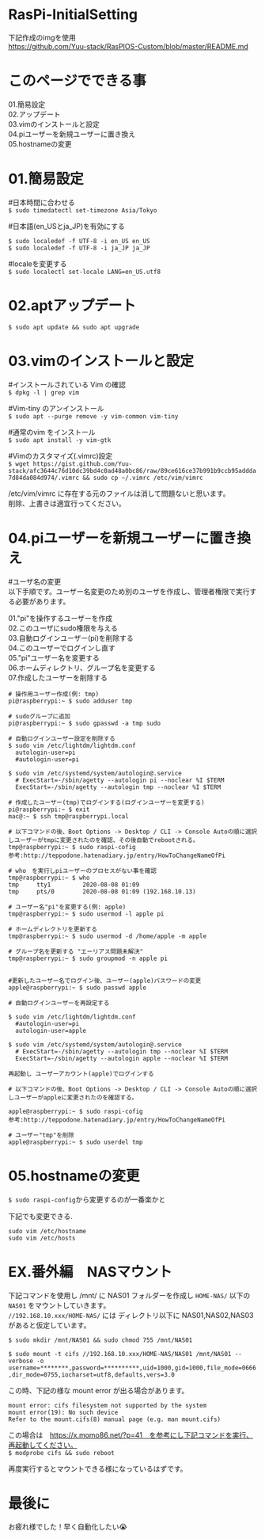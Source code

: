 # RasPi-InitialSetting

下記作成のimgを使用  
 https://github.com/Yuu-stack/RasPIOS-Custom/blob/master/README.md  
 
# このページでできる事  
01.簡易設定  
02.アップデート  
03.vimのインストールと設定  
04.piユーザーを新規ユーザーに置き換え  
05.hostnameの変更  

# 01.簡易設定  

#日本時間に合わせる  
`$ sudo timedatectl set-timezone Asia/Tokyo`

#日本語(en_USとja_JP)を有効にする  

    $ sudo localedef -f UTF-8 -i en_US en_US
    $ sudo localedef -f UTF-8 -i ja_JP ja_JP

#localeを変更する  
`$ sudo localectl set-locale LANG=en_US.utf8`

# 02.aptアップデート  

`$ sudo apt update && sudo apt upgrade`

# 03.vimのインストールと設定  

#インストールされている Vim の確認  
`$ dpkg -l | grep vim`

#Vim-tiny のアンインストール  
`$ sudo apt --purge remove -y vim-common vim-tiny`

#通常のvim をインストール  
`$ sudo apt install -y vim-gtk`

#Vimのカスタマイズ(.vimrc)設定  
`$ wget https://gist.github.com/Yuu-stack/afc3644c76d10dc39bd4c0ad48a0bc86/raw/89ce616ce37b991b9ccb95addda7d84da084d974/.vimrc && sudo cp ~/.vimrc /etc/vim/vimrc`

/etc/vim/vimrc に存在する元のファイルは消して問題ないと思います。  
削除、上書きは適宜行ってください。  

# 04.piユーザーを新規ユーザーに置き換え  

#ユーザ名の変更  
以下手順です。ユーザー名変更のため別のユーザを作成し、管理者権限で実行する必要があります。  

01."pi"を操作するユーザーを作成  
02.このユーザにsudo権限を与える  
03.自動ログインユーザー(pi)を削除する  
04.このユーザーでログインし直す  
05."pi"ユーザー名を変更する  
06.ホームディレクトリ、グループ名を変更する  
07.作成したユーザーを削除する  


    # 操作用ユーザー作成(例: tmp)
    pi@raspberrypi:~ $ sudo adduser tmp
    
    # sudoグループに追加
    pi@raspberrypi:~ $ sudo gpasswd -a tmp sudo
    
    # 自動ログインユーザー設定を削除する
    $ sudo vim /etc/lightdm/lightdm.conf 
      autologin-user=pi
      #autologin-user=pi
    
    $ sudo vim /etc/systemd/system/autologin@.service 
      # ExecStart=-/sbin/agetty --autologin pi --noclear %I $TERM
      ExecStart=-/sbin/agetty --autologin tmp --noclear %I $TERM
    
    # 作成したユーザー(tmp)でログインする(ログインユーザーを変更する)
    pi@raspberrypi:~ $ exit
    mac@:~ $ ssh tmp@raspberrypi.local
    
    # 以下コマンドの後、Boot Options -> Desktop / CLI -> Console Autoの順に選択しユーザーがtmpに変更されたのを確認、その後自動でrebootされる。
    tmp@raspberrypi:~ $ sudo raspi-cofig
    参考:http://teppodone.hatenadiary.jp/entry/HowToChangeNameOfPi
    
    # who　を実行しpiユーザーのプロセスがない事を確認
    tmp@raspberrypi:~ $ who
    tmp     tty1         2020-08-08 01:09
    tmp     pts/0        2020-08-08 01:09 (192.168.10.13)
    
    # ユーザー名"pi"を変更する(例: apple)
    tmp@raspberrypi:~ $ sudo usermod -l apple pi
    
    # ホームディレクトリを更新する
    tmp@raspberrypi:~ $ sudo usermod -d /home/apple -m apple
    
    # グループ名を更新する "エーリアス問題未解決"
    tmp@raspberrypi:~ $ sudo groupmod -n apple pi
    

    #更新したユーザー名でログイン後、ユーザー(apple)パスワードの変更
    apple@raspberrypi:~ $ sudo passwd apple
    
    # 自動ログインユーザーを再設定する
    
    $ sudo vim /etc/lightdm/lightdm.conf 
      #autologin-user=pi
      autologin-user=apple
      
    $ sudo vim /etc/systemd/system/autologin@.service 
      # ExecStart=-/sbin/agetty --autologin tmp --noclear %I $TERM
      ExecStart=-/sbin/agetty --autologin apple --noclear %I $TERM
    
    再起動し ユーザーアカウント(apple)でログインする
      
    # 以下コマンドの後、Boot Options -> Desktop / CLI -> Console Autoの順に選択しユーザーがappleに変更されたのを確認する。
    
    apple@raspberrypi:~ $ sudo raspi-cofig
    参考:http://teppodone.hatenadiary.jp/entry/HowToChangeNameOfPi
    
    # ユーザー"tmp"を削除
    apple@raspberrypi:~ $ sudo userdel tmp
    
    

# 05.hostnameの変更  

`$ sudo raspi-config`から変更するのが一番楽かと  

下記でも変更できる.  

    sudo vim /etc/hostname
    sudo vim /etc/hosts

# EX.番外編　NASマウント  

下記コマンドを使用し /mnt/ に NAS01 フォルダーを作成し `HOME-NAS/` 以下の `NAS01` をマウントしていきます。  
`//192.168.10.xxx/HOME-NAS/` には ディレクトリ以下に NAS01,NAS02,NAS03 があると仮定しています。  

    $ sudo mkdir /mnt/NAS01 && sudo chmod 755 /mnt/NAS01

`$ sudo mount -t cifs //192.168.10.xxx/HOME-NAS/NAS01 /mnt/NAS01 --verbose -o username=********,password=**********,uid=1000,gid=1000,file_mode=0666,dir_mode=0755,iocharset=utf8,defaults,vers=3.0`


この時、下記の様な mount error が出る場合があります。  

    mount error: cifs filesystem not supported by the system
    mount error(19): No such device
    Refer to the mount.cifs(8) manual page (e.g. man mount.cifs)
    
この場合は　https://x.momo86.net/?p=41　を参考にし下記コマンドを実行、再起動してください。  
`$ modprobe cifs && sudo reboot`

再度実行するとマウントできる様になっているはずです。


# 最後に

お疲れ様でした！早く自動化したい😭  




